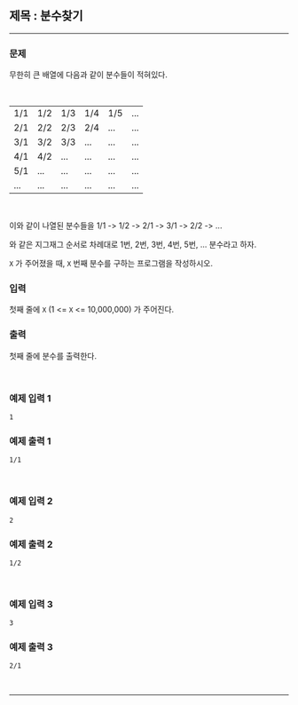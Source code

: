 ## 제목 : 분수찾기

---

### 문제

무한히 큰 배열에 다음과 같이 분수들이 적혀있다.

<br/>

|     |     |     |     |     |     |
|-----|-----|-----|-----|-----|-----|
| 1/1 | 1/2 | 1/3 | 1/4 | 1/5 | ... |
| 2/1 | 2/2 | 2/3 | 2/4 | ... | ... |
| 3/1 | 3/2 | 3/3 | ... | ... | ... |
| 4/1 | 4/2 | ... | ... | ... | ... |
| 5/1 | ... | ... | ... | ... | ... |
| ... | ... | ... | ... | ... | ... |

<br/>

이와 같이 나열된 분수들을 1/1 -> 1/2 -> 2/1 -> 3/1 -> 2/2 -> ... 

와 같은 지그재그 순서로 차례대로 1번, 2번, 3번, 4번, 5번, ... 분수라고 하자.

`X` 가 주어졌을 때, `X` 번째 분수를 구하는 프로그램을 작성하시오.

### 입력

첫째 줄에 `X` (1 <= `X` <= 10,000,000) 가 주어진다.

### 출력

첫째 줄에 분수를 출력한다.

<br/>

### 예제 입력 1

```text
1
```

### 예제 출력 1

```text
1/1
```

<br/>

### 예제 입력 2

```text
2
```

### 예제 출력 2

```text
1/2
```

<br/>

### 예제 입력 3

```text
3
```

### 예제 출력 3

```text
2/1
```

<br/>

---



